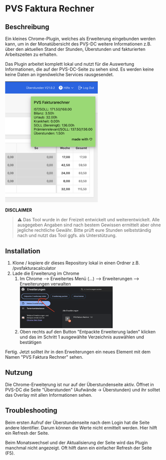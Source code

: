 # PVS Faktura Rechner

## Beschreibung
Ein kleines Chrome-Plugin, welches als Erweiterung eingebunden werden kann, um in der Monatübersicht des PVS-DC
weitere Informationen z.B. über den aktuellen Stand der Stunden, Überstunden und fakturierten Arbeitszeiten zu
erhalten.

Das Plugin arbeitet komplett lokal und nutzt für die Auswertung Informationen, die auf der PVS-DC-Seite zu sehen sind.
Es werden keine keine Daten an irgendwelche Services rausgesendet.

<img src="docs/assets/pvsfakturacalculator.png" alt="drawing" width="300"/>

**DISCLAIMER** 
> :warning: Das Tool wurde in der Freizeit entwickelt und weiterentwickelt. Alle ausgegeben Angaben
sind nach bestem Gewissen ermittelt aber ohne jegliche rechtliche Gewähr. Bitte prüft eure Stunden
selbstständig nach und nutzt das Tool ggfs. als Unterstützung.

## Installation
1. Klone / kopiere dir dieses Repository lokal in einen Ordner z.B. /pvsfakturacalculator
2. Lade die Erweiterung im Chrome 
   1. Im Chrome --> Erweitertes Menü (...) --> Erweiterungen --> Erweiterungen verwalten
      <img src="docs/assets/add-chrome-extention.png" alt="drawing" width="300"/>
   2. Oben rechts auf den Button "Entpackte Erweiterung laden" klicken und das im Schritt 1 ausgewählte Verzeichnis auswählen und bestätigen

Fertig. Jetzt solltet ihr in den Erweiterungen ein neues Element mit dem Namen "PVS Faktura Rechner" sehen.

## Nutzung
Die Chrome-Erweiterung ist nur auf der Überstundenseite aktiv. Öffnet in PVS-DC die Seite "Überstunden" (Aufwände -> Überstunden)
und ihr solltet das Overlay mit allen Informationen sehen.

## Troubleshooting
Beim ersten Aufruf der Überstundenseite nach dem Login hat die Seite andere Identifier. Darum können die Werte nicht ermittelt werden. 
Hier hilft ein Refresh der Seite.

Beim Monatswechsel und der Aktualisierung der Seite wird das Plugin manchmal nicht angezeigt. Oft hilft dann ein 
einfacher Refresh der Seite (F5).

